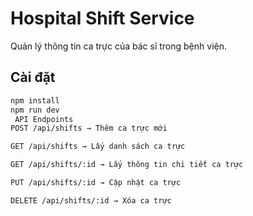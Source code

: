 # Hospital Shift Service

Quản lý thông tin ca trực của bác sĩ trong bệnh viện.

##  Cài đặt
```bash
npm install
npm run dev
 API Endpoints
POST /api/shifts → Thêm ca trực mới

GET /api/shifts → Lấy danh sách ca trực

GET /api/shifts/:id → Lấy thông tin chi tiết ca trực

PUT /api/shifts/:id → Cập nhật ca trực

DELETE /api/shifts/:id → Xóa ca trực
